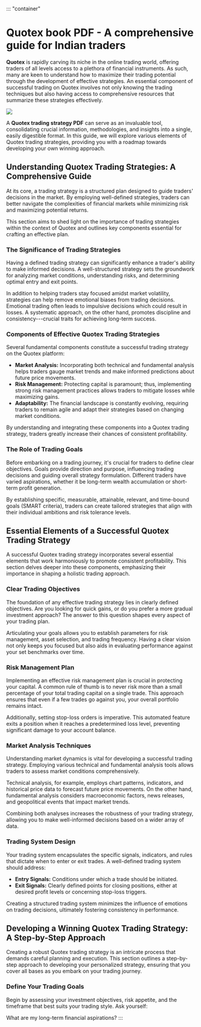 ::: \"container\"
# Quotex book PDF - A comprehensive guide for Indian traders

**Quotex** is rapidly carving its niche in the online trading world,
offering traders of all levels access to a plethora of financial
instruments. As such, many are keen to understand how to maximize their
trading potential through the development of effective strategies. An
essential component of successful trading on Quotex involves not only
knowing the trading techniques but also having access to comprehensive
resources that summarize these strategies effectively.

[![](https://static.quotex.io/files/4_en/300_250.jpg)](https://traff.sbs/brokerqxlid)

A **Quotex trading strategy PDF** can serve as an invaluable tool,
consolidating crucial information, methodologies, and insights into a
single, easily digestible format. In this guide, we will explore various
elements of Quotex trading strategies, providing you with a roadmap
towards developing your own winning approach.

## Understanding Quotex Trading Strategies: A Comprehensive Guide

At its core, a trading strategy is a structured plan designed to guide
traders' decisions in the market. By employing well-defined strategies,
traders can better navigate the complexities of financial markets while
minimizing risk and maximizing potential returns.

This section aims to shed light on the importance of trading strategies
within the context of Quotex and outlines key components essential for
crafting an effective plan.

### The Significance of Trading Strategies

Having a defined trading strategy can significantly enhance a trader\'s
ability to make informed decisions. A well-structured strategy sets the
groundwork for analyzing market conditions, understanding risks, and
determining optimal entry and exit points.

In addition to helping traders stay focused amidst market volatility,
strategies can help remove emotional biases from trading decisions.
Emotional trading often leads to impulsive decisions which could result
in losses. A systematic approach, on the other hand, promotes discipline
and consistency---crucial traits for achieving long-term success.

### Components of Effective Quotex Trading Strategies

Several fundamental components constitute a successful trading strategy
on the Quotex platform:

-   **Market Analysis:** Incorporating both technical and fundamental
    analysis helps traders gauge market trends and make informed
    predictions about future price movements.
-   **Risk Management:** Protecting capital is paramount; thus,
    implementing strong risk management practices allows traders to
    mitigate losses while maximizing gains.
-   **Adaptability:** The financial landscape is constantly evolving,
    requiring traders to remain agile and adapt their strategies based
    on changing market conditions.

By understanding and integrating these components into a Quotex trading
strategy, traders greatly increase their chances of consistent
profitability.

### The Role of Trading Goals

Before embarking on a trading journey, it's crucial for traders to
define clear objectives. Goals provide direction and purpose,
influencing trading decisions and guiding overall strategy formulation.
Different traders have varied aspirations, whether it be long-term
wealth accumulation or short-term profit generation.

By establishing specific, measurable, attainable, relevant, and
time-bound goals (SMART criteria), traders can create tailored
strategies that align with their individual ambitions and risk tolerance
levels.

## Essential Elements of a Successful Quotex Trading Strategy

A successful Quotex trading strategy incorporates several essential
elements that work harmoniously to promote consistent profitability.
This section delves deeper into these components, emphasizing their
importance in shaping a holistic trading approach.

### Clear Trading Objectives

The foundation of any effective trading strategy lies in clearly defined
objectives. Are you looking for quick gains, or do you prefer a more
gradual investment approach? The answer to this question shapes every
aspect of your trading plan.

Articulating your goals allows you to establish parameters for risk
management, asset selection, and trading frequency. Having a clear
vision not only keeps you focused but also aids in evaluating
performance against your set benchmarks over time.

### Risk Management Plan

Implementing an effective risk management plan is crucial in protecting
your capital. A common rule of thumb is to never risk more than a small
percentage of your total trading capital on a single trade. This
approach ensures that even if a few trades go against you, your overall
portfolio remains intact.

Additionally, setting stop-loss orders is imperative. This automated
feature exits a position when it reaches a predetermined loss level,
preventing significant damage to your account balance.

### Market Analysis Techniques

Understanding market dynamics is vital for developing a successful
trading strategy. Employing various technical and fundamental analysis
tools allows traders to assess market conditions comprehensively.

Technical analysis, for example, employs chart patterns, indicators, and
historical price data to forecast future price movements. On the other
hand, fundamental analysis considers macroeconomic factors, news
releases, and geopolitical events that impact market trends.

Combining both analyses increases the robustness of your trading
strategy, allowing you to make well-informed decisions based on a wider
array of data.

### Trading System Design

Your trading system encapsulates the specific signals, indicators, and
rules that dictate when to enter or exit trades. A well-defined trading
system should address:

-   **Entry Signals:** Conditions under which a trade should be
    initiated.
-   **Exit Signals:** Clearly defined points for closing positions,
    either at desired profit levels or concerning stop-loss triggers.

Creating a structured trading system minimizes the influence of emotions
on trading decisions, ultimately fostering consistency in performance.

## Developing a Winning Quotex Trading Strategy: A Step-by-Step Approach

Creating a robust Quotex trading strategy is an intricate process that
demands careful planning and execution. This section outlines a
step-by-step approach to developing your personalized strategy, ensuring
that you cover all bases as you embark on your trading journey.

### Define Your Trading Goals

Begin by assessing your investment objectives, risk appetite, and the
timeframe that best suits your trading style. Ask yourself:

What are my long-term financial aspirations?
:::

